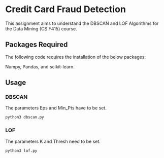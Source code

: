 # Credit Card Fraud Detection

This assignment aims to understand the DBSCAN and LOF Algorithms for the Data Mining (CS F415) course.

## Packages Required

The following code requires the installation of the below packages:

Numpy, Pandas, and scikit-learn.

## Usage

### DBSCAN

The parameters Eps and Min_Pts have to be set.

```python
python3 dbscan.py
```

### LOF

The parameters K and Thresh need to be set.

```python
python3 lof.py
```
